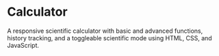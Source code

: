 # Calculator
A responsive scientific calculator with basic and advanced functions, history tracking, and a toggleable scientific mode using HTML, CSS, and JavaScript.
